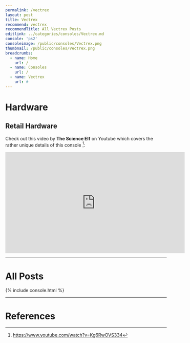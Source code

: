 ```yaml
---
permalink: /vectrex
layout: post
title: Vectrex
recommend: vectrex
recommendTitle: All Vectrex Posts
editlink: ../categories/consoles/Vectrex.md
console: 'ps2'
consoleimage: /public/consoles/Vectrex.png
thumbnail: /public/consoles/Vectrex.png
breadcrumbs:
  - name: Home
    url: /
  - name: Consoles
    url: /
  - name: Vectrex
    url: #
---
```


# Hardware

## Retail Hardware
Check out this video by **The Science Elf** on Youtube which covers the rather unique details of this console [^1]:
<iframe width="560" height="315" src="https://www.youtube.com/embed/Kg6RwOVS334" title="GCE's Mad Hack of a Console" frameborder="0" allow="accelerometer; autoplay; clipboard-write; encrypted-media; gyroscope; picture-in-picture" allowfullscreen></iframe>

---
# All Posts
<div>

{% include console.html %}
</div>

---
# References
[^1]: https://www.youtube.com/watch?v=Kg6RwOVS334
